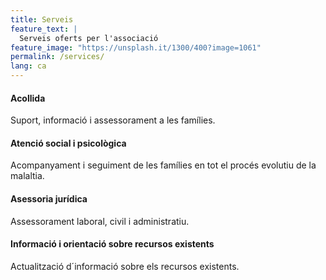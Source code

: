 ```yaml
---
title: Serveis
feature_text: |
  Serveis oferts per l'associació
feature_image: "https://unsplash.it/1300/400?image=1061"
permalink: /services/
lang: ca
---
```


#### Acollida
Suport, informació i assessorament a les famílies.

#### Atenció social i psicològica
Acompanyament i seguiment de les famílies en tot el procés evolutiu de la malaltia.

#### Asessoria jurídica
Assessorament laboral, civil i administratiu.

#### Informació i orientació sobre recursos existents
Actualització d´informació sobre els recursos existents.
